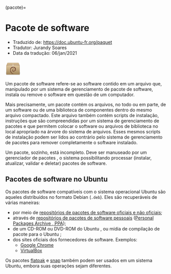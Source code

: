 (pacote)=

# Pacote de software

- Traduzido de: <https://doc.ubuntu-fr.org/paquet>
- Tradutor: Jurandy Soares
- Data da tradução: 06/jan/2021

![Ícone de pacote .deb](imagens/deb.png)

Um pacote de software refere-se ao software contido em um arquivo que, manipulado por um sistema de gerenciamento de pacote de software, instala ou remove o software em questão de um computador.

Mais precisamente, um pacote contém os arquivos, no todo ou em parte, de um software ou de uma biblioteca de componentes dentro do mesmo arquivo compactado. Este arquivo também contém scripts de instalação, instruções que são compreendidas por um sistema de gerenciamento de pacotes e que permitem colocar o software ou arquivos de biblioteca no local apropriado na árvore do sistema de arquivos. Esses mesmos scripts de instalação podem ser lidos ao contrário pelo sistema de gerenciamento de pacotes para remover completamente o software instalado.

Um pacote, sozinho, está incompleto. Deve ser manuseado por um gerenciador de pacotes , o sistema possibilitando processar (instalar, atualizar, validar e deletar) pacotes de software.

## Pacotes de software no Ubuntu

Os pacotes de software compatíveis com o sistema operacional Ubuntu são aqueles distribuídos no formato Debian (`.deb`). Eles são recuperáveis ​​de várias maneiras:

- por meio de [repositórios de pacotes de software oficiais e não oficiais](https://sempreupdate.com.br/o-que-sao-quais-sao-repositorios-do-ubuntu-como-habilitar-ou-desabilitar/);
- através de [repositórios de pacotes de software pessoais](https://diolinux.com.br/linux/linux-mint/como-adicionar-um-ppa-no-ubuntu.html) ([Personal Packages Archive , PPA](https://launchpad.net/ubuntu/+ppas));
- de um CD-ROM ou DVD-ROM do Ubuntu , ou mídia de compilação de pacote para o Ubuntu ;
- dos sites oficiais dos fornecedores de software. Exemplos:
  - [Google Chrome](https://dl.google.com/linux/direct/google-chrome-stable_current_amd64.deb)
  - [VirtualBox](https://www.virtualbox.org/wiki/Linux_Downloads)

Os pacotes [flatpak](https://flatpak.org/) e [snap](https://snapcraft.io/) também podem ser usados ​​em um sistema Ubuntu, embora suas operações sejam diferentes.


